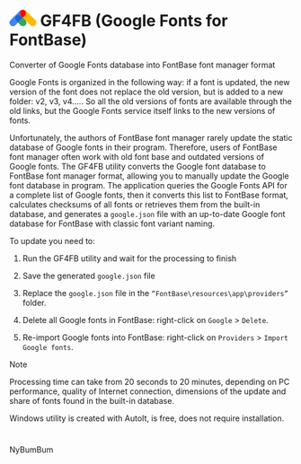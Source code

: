 # ![](https://github.com/nbb1967/gf4fb/blob/main/ico/48.png) GF4FB (Google Fonts for FontBase) 

Converter of Google Fonts database into FontBase font manager format



Google Fonts is organized in the following way: if a font is updated, the new version of the font does not replace the old version, but is added to a new folder: v2, v3, v4..... So all the old versions of fonts are available through the old links, but the Google Fonts service itself links to the new versions of fonts. 

Unfortunately, the authors of FontBase font manager rarely update the static database of Google fonts in their program. Therefore, users of FontBase font manager often work with old font base and outdated versions of Google fonts. The GF4FB utility converts the Google font database to FontBase font manager format, allowing you to manually update the Google font database in program. The application queries the Google Fonts API for a complete list of Google fonts, then it converts this list to FontBase format, calculates checksums of all fonts or retrieves them from the built-in database, and generates a `google.json` file with an up-to-date Google font database for FontBase with classic font variant naming.



To update you need to:

1. Run the GF4FB utility and wait for the processing to finish

2. Save the generated `google.json` file

3. Replace the `google.json` file in the `“FontBase\resources\app\providers”` folder.

4. Delete all Google fonts in FontBase: right-click on `Google` > `Delete`.

5. Re-import Google fonts into FontBase: right-click on `Providers` > `Import Google fonts`.



> [!NOTE]
> Processing time can take from 20 seconds to 20 minutes, depending on PC performance, quality of Internet connection, dimensions of the update and share of fonts found in the built-in database.

Windows utility is created with AutoIt, is free, does not require installation.

# 
NyBumBum
